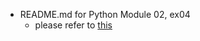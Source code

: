- README.md for Python Module 02, ex04
	- please refer to [this](https://cdn.intra.42.fr/pdf/pdf/54995/en.subject.pdf)
